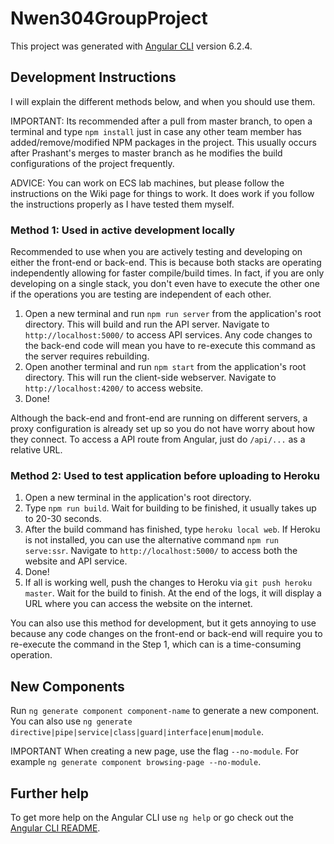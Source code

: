 # Nwen304GroupProject

This project was generated with [Angular CLI](https://github.com/angular/angular-cli) version 6.2.4.

## Development Instructions

I will explain the different methods below, and when you should use them. 

IMPORTANT: Its recommended after a pull from master branch, to open a terminal and type `npm install` just in case any other team member has added/remove/modified NPM packages in the project. This usually occurs after Prashant's merges to master branch as he modifies the build configurations of the project frequently.

ADVICE: You can work on ECS lab machines, but please follow the instructions on the Wiki page for things to work. It does work if you follow the instructions properly as I have tested them myself.

### Method 1: Used in active development locally
Recommended to use when you are actively testing and developing on either the front-end or back-end. This is because both stacks are operating independently allowing for faster compile/build times. In fact, if you are only developing on a single stack, you don't even have to execute the other one if the operations you are testing are independent of each other.

1. Open a new terminal and run `npm run server` from the application's root directory. This will build and run the API server. Navigate to `http://localhost:5000/` to access API services. Any code changes to the back-end code will mean you have to re-execute this command as the server requires rebuilding.
2. Open another terminal and run `npm start` from the application's root directory. This will run the client-side webserver. Navigate to `http://localhost:4200/` to access website.
3. Done! 

Although the back-end and front-end are running on different servers, a proxy configuration is already set up so you do not have worry about how they connect. To access a API route from Angular, just do `/api/...` as a relative URL.

### Method 2: Used to test application before uploading to Heroku

1. Open a new terminal in the application's root directory.
2. Type `npm run build`. Wait for building to be finished, it usually takes up to 20-30 seconds.
3. After the build command has finished, type `heroku local web`. If Heroku is not installed, you can use the alternative command `npm run serve:ssr`. Navigate to `http://localhost:5000/` to access both the website and API service.
4. Done! 
5. If all is working well, push the changes to Heroku via `git push heroku master`. Wait for the build to finish. At the end of the logs, it will display a URL where you can access the website on the internet.

You can also use this method for development, but it gets annoying to use because any code changes on the front-end or back-end will require you to re-execute the command in the Step 1, which can is a time-consuming operation.


## New Components

Run `ng generate component component-name` to generate a new component. You can also use `ng generate directive|pipe|service|class|guard|interface|enum|module`.

IMPORTANT When creating a new page, use the flag `--no-module`. For example `ng generate component browsing-page --no-module`. 

## Further help

To get more help on the Angular CLI use `ng help` or go check out the [Angular CLI README](https://github.com/angular/angular-cli/blob/master/README.md).
